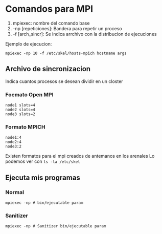 # Comandos para MPI

1. mpiexec: nombre del comando base
2. -np [repeticiones]: Bandera para repetir un proceso
3. -f [arch_sincr]: Se indica arrchivo con la distribucion de ejecuciones

Ejemplo de ejecucion:

```
mpiexec -np 10 -f /etc/skel/hosts-mpich hostname args
```

## Archivo de sincronizacion

Indica cuantos procesos se desean dividir en un closter

### Foemato Open MPI

```
node1 slots=4
node2 slots=4
node3 slots=2
```

### Formato MPICH

```
node1:4
node2:4
node3:2
```

Existen formatos para el mpi creados de antemanos en los arenales
Lo podemos ver con `ls -la /etc/skel`

## Ejecuta mis programas
 
### Normal

```
mpiexec -np # bin/ejecutable param
```

### Sanitizer

```
mpiexec -np # Sanitizer bin/ejecutable param
```